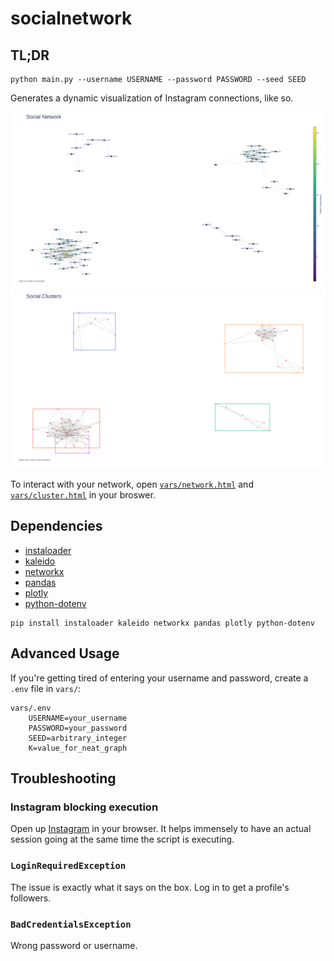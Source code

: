 # socialnetwork

## TL;DR

```console
python main.py --username USERNAME --password PASSWORD --seed SEED
```

Generates a dynamic visualization of Instagram connections, like so.

![Network](vars/network.png)
![Clusters](vars/cluster.png)

To interact with your network, open [```vars/network.html```](vars/network.html)
and [```vars/cluster.html```](vars/cluster.html) in your broswer.

## Dependencies

- [instaloader](https://github.com/instaloader/instaloader)
- [kaleido](https://github.com/plotly/Kaleido)
- [networkx](https://github.com/networkx/networkx)
- [pandas](https://github.com/pandas-dev/pandas)
- [plotly](https://github.com/plotly/plotly.py)
- [python-dotenv](https://github.com/theskumar/python-dotenv)

```console
pip install instaloader kaleido networkx pandas plotly python-dotenv 
```

## Advanced Usage

If you're getting tired of entering your username and password, create a ```.env``` file in ```vars/```:

```console
vars/.env
    USERNAME=your_username
    PASSWORD=your_password
    SEED=arbitrary_integer
    K=value_for_neat_graph
```

## Troubleshooting

### Instagram blocking execution

Open up [Instagram](https://instagram.com) in your browser. It helps immensely to
have an actual session going at the same time the script is executing.

### ```LoginRequiredException```

The issue is exactly what it says on the box. Log in to get a profile's followers.

### ```BadCredentialsException```

Wrong password or username.
